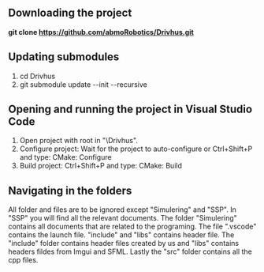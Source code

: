 ## Downloading the project
**git clone https://github.com/abmoRobotics/Drivhus.git**
## Updating submodules
1. cd Drivhus
2. git submodule update --init --recursive
## Opening and running the project in Visual Studio Code
1. Open project with root in "\Drivhus".
2. Configure project: Wait for the project to auto-configure or Ctrl+Shift+P and type: CMake: Configure
3. Build project: Ctrl+Shift+P and type: CMake: Build
## Navigating in the folders 
All folder and files are to be ignored except "Simulering" and "SSP". 
In "SSP" you will find all the relevant documents. 
The folder "Simulering" contains all documents that are related to the programing. 
The file ".vscode" contains the launch file. 
"include" and "libs" contains header file. The "include" folder contains header files created by us and "libs" contains headers fildes from Imgui and SFML. 
Lastly the "src" folder contains all the cpp files. 
